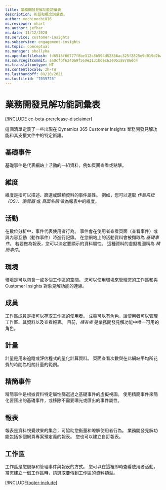 ```yaml
---
title: 業務開發見解功能詞彙表
description: 術語和概念詞彙表。
author: mochimochi016
ms.reviewer: mhart
ms.author: jefhar
ms.date: 11/12/2020
ms.service: customer-insights
ms.subservice: engagement-insights
ms.topic: conceptual
ms.manager: shellyha
ms.openlocfilehash: fd6513f66777f8be312c8b594d52836ac325f2825e9d019d2ba0f49c587cf8ca
ms.sourcegitcommit: aa0cfbf6240a9f560e3131bdec63e051a8786dd4
ms.translationtype: HT
ms.contentlocale: zh-TW
ms.lasthandoff: 08/10/2021
ms.locfileid: "7035726"
---
```

# <a name="engagement-insights-capability-glossary"></a>業務開發見解功能詞彙表

[!INCLUDE [cc-beta-prerelease-disclaimer](includes/cc-beta-prerelease-disclaimer.md)]

這個清單定義了一些出現在 Dynamics 365 Customer Insights 業務開發見解功能和其支援文件中的特定術語。

## <a name="base-event"></a>基礎事件

基礎事件是代表網站上活動的一組資料，例如頁面查看或點擊。 

## <a name="dimensions"></a>維度

維度是指可以描述、篩選或歸類資料的事件屬性。 例如，您可以選取 *作業系統（OS）*、*瀏覽器* 或 *頁面名稱* 做為報表中的維度。

## <a name="event"></a>活動

在數位分析中，事件代表使用者行為。 事件會在使用者查看頁面（查看事件）或與內容互動（動作事件）時進行記錄。 在您網站上的活動資料會被擷取為 *基礎事件*。 若要做為報表，您可以決定要顯示的資料屬性。 這種資料的虛擬視圖稱為 *精簡事件*。 

## <a name="environment"></a>環境

 環境是可以包含一或多個工作區的空間。 您可以使用環境來管理您的工作區和與 Customer Insights 對象見解功能的連線。

## <a name="member"></a>成員

工作區成員是指可以存取工作區的使用者。 成員可以有角色，讓使用者可以管理工作區、其資料以及查看報表。 目前，*擁有者* 是業務開發見解功能中唯一可用的角色。

## <a name="metric"></a>計量

計量是用來追蹤或評估程式的量化計算資料。 頁面查看次數與在此網站平均所花費的時間為相關計量的範例。

## <a name="refined-event"></a>精簡事件

精簡事件是根據資料特定屬性篩選過之基礎事件的虛擬視圖。 使用精簡事件來簡化要匯出的基礎事件，或移除不需要曝光或匯出的事件屬性。

## <a name="report"></a>報表

報表是資料視覺效果的集合，可協助您衡量和瞭解使用者行為。 業務開發見解功能包括多個網頁專案預定義的報表。 您也可以建立自訂報表。 

## <a name="workspace"></a>工作區

工作區是您儲存和管理事件與報表的方式。 您可以在這裡即時查看使用者活動。 當您建立一個工作區時，請選取要傳到工作區的資料類型。


[!INCLUDE[footer-include](../includes/footer-banner.md)]